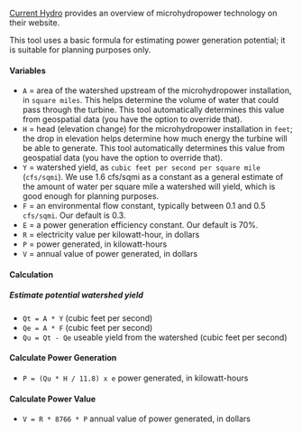
[Current Hydro](http://www.currenthydro.com/) provides an overview of microhydropower technology on their website.

This tool uses a basic formula for estimating power generation potential; it is suitable for planning purposes only.

#### Variables

* `A` = area of the watershed upstream of the microhydropower installation, in `square miles`. This helps determine the volume of water that could pass through the turbine. This tool automatically determines this value from geospatial data (you have the option to override that).
* `H` = head (elevation change) for the microhydropower installation in `feet`; the drop in elevation helps determine how much energy the turbine will be able to generate. This tool automatically determines this value from geospatial data (you have the option to override that).
* `Y` = watershed yield, as `cubic feet per second per square mile` (`cfs/sqmi`). We use 1.6 cfs/sqmi as a constant as a general estimate of the amount of water per square mile a watershed will yield, which is good enough for planning purposes.
* `F` = an environmental flow constant, typically between 0.1 and 0.5 `cfs/sqmi`. Our default is 0.3.
* `E` = a power generation efficiency constant. Our default is 70%.
* `R` = electricity value per kilowatt-hour, in dollars
* `P` = power generated, in kilowatt-hours
* `V` = annual value of power generated, in dollars

#### Calculation

##### Estimate potential watershed yield 

  * `Qt = A * Y` (cubic feet per second)
  * `Qe = A * F` (cubic feet per second)
  * `Qu = Qt - Qe` useable yield from the watershed (cubic feet per second)

#### Calculate Power Generation

  * `P = (Qu * H / 11.8) x e` power generated, in kilowatt-hours

#### Calculate Power Value

  * `V = R * 8766 * P` annual value of power generated, in dollars